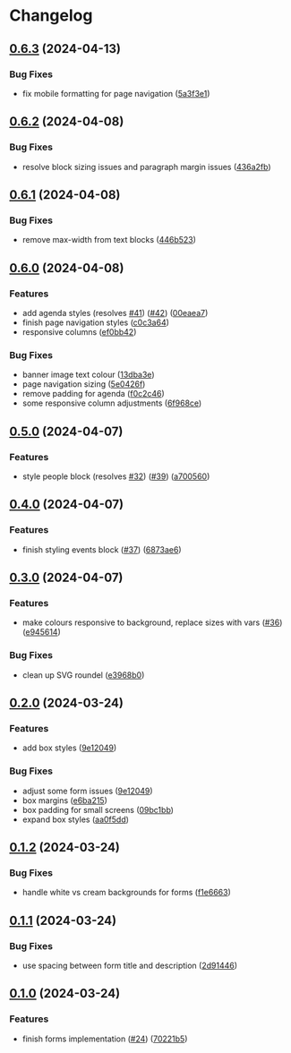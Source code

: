 # Changelog

## [0.6.3](https://github.com/commonhorizoncommun/design-system/compare/v0.6.2...v0.6.3) (2024-04-13)


### Bug Fixes

* fix mobile formatting for page navigation ([5a3f3e1](https://github.com/commonhorizoncommun/design-system/commit/5a3f3e18a5c62cb4a93cde3dcc5c76ece7f8cd20))

## [0.6.2](https://github.com/commonhorizoncommun/design-system/compare/v0.6.1...v0.6.2) (2024-04-08)


### Bug Fixes

* resolve block sizing issues and paragraph margin issues ([436a2fb](https://github.com/commonhorizoncommun/design-system/commit/436a2fb6af110c5332f02f16894a257542a30f35))

## [0.6.1](https://github.com/commonhorizoncommun/design-system/compare/v0.6.0...v0.6.1) (2024-04-08)


### Bug Fixes

* remove max-width from text blocks ([446b523](https://github.com/commonhorizoncommun/design-system/commit/446b5238060aaaf7b6183f1f733d0c26a14df0d1))

## [0.6.0](https://github.com/commonhorizoncommun/design-system/compare/v0.5.0...v0.6.0) (2024-04-08)


### Features

* add agenda styles (resolves [#41](https://github.com/commonhorizoncommun/design-system/issues/41)) ([#42](https://github.com/commonhorizoncommun/design-system/issues/42)) ([00eaea7](https://github.com/commonhorizoncommun/design-system/commit/00eaea7a0ad022a9ed73e34371ecdf0f7626c19b))
* finish page navigation styles ([c0c3a64](https://github.com/commonhorizoncommun/design-system/commit/c0c3a6412762167ca0fdfefca74c3aeed7277d62))
* responsive columns ([ef0bb42](https://github.com/commonhorizoncommun/design-system/commit/ef0bb4263077ebf6d64978f3d8269304f79807c7))


### Bug Fixes

* banner image text colour ([13dba3e](https://github.com/commonhorizoncommun/design-system/commit/13dba3ef5acf0782f1f37e6a6e43b7a11ad6968f))
* page navigation sizing ([5e0426f](https://github.com/commonhorizoncommun/design-system/commit/5e0426f4eb6d66199f0895918ae2835ae715caef))
* remove padding for agenda ([f0c2c46](https://github.com/commonhorizoncommun/design-system/commit/f0c2c4622ce02101ad26ac66f388d797377e9bac))
* some responsive column adjustments ([6f968ce](https://github.com/commonhorizoncommun/design-system/commit/6f968ce6688a45a3e829e8ee450c9694a9e2ae36))

## [0.5.0](https://github.com/commonhorizoncommun/design-system/compare/v0.4.0...v0.5.0) (2024-04-07)


### Features

* style people block (resolves [#32](https://github.com/commonhorizoncommun/design-system/issues/32)) ([#39](https://github.com/commonhorizoncommun/design-system/issues/39)) ([a700560](https://github.com/commonhorizoncommun/design-system/commit/a700560be4c883669af1ea5f497b3f394f5a634e))

## [0.4.0](https://github.com/commonhorizoncommun/design-system/compare/v0.3.0...v0.4.0) (2024-04-07)


### Features

* finish styling events block ([#37](https://github.com/commonhorizoncommun/design-system/issues/37)) ([6873ae6](https://github.com/commonhorizoncommun/design-system/commit/6873ae62b56b31ae34203fc834c6e9e03fc74b2e))

## [0.3.0](https://github.com/commonhorizoncommun/design-system/compare/v0.2.0...v0.3.0) (2024-04-07)


### Features

* make colours responsive to background, replace sizes with vars ([#36](https://github.com/commonhorizoncommun/design-system/issues/36)) ([e945614](https://github.com/commonhorizoncommun/design-system/commit/e945614c98ed329ad602910a5a79cddac6cb6083))


### Bug Fixes

* clean up SVG roundel ([e3968b0](https://github.com/commonhorizoncommun/design-system/commit/e3968b0437b44158774b499a06bdd0f2fad90671))

## [0.2.0](https://github.com/commonhorizoncommun/design-system/compare/v0.1.2...v0.2.0) (2024-03-24)


### Features

* add box styles ([9e12049](https://github.com/commonhorizoncommun/design-system/commit/9e1204991dc53552b738c8a7fefe4afd8467bea5))


### Bug Fixes

* adjust some form issues ([9e12049](https://github.com/commonhorizoncommun/design-system/commit/9e1204991dc53552b738c8a7fefe4afd8467bea5))
* box margins ([e6ba215](https://github.com/commonhorizoncommun/design-system/commit/e6ba2153068474698508314f0e61321545854383))
* box padding for small screens ([09bc1bb](https://github.com/commonhorizoncommun/design-system/commit/09bc1bb1ef88f43385eaf25f65fc14d802123cab))
* expand box styles ([aa0f5dd](https://github.com/commonhorizoncommun/design-system/commit/aa0f5ddbc423a8ddce6eb15614235ee38717ad08))

## [0.1.2](https://github.com/commonhorizoncommun/design-system/compare/v0.1.1...v0.1.2) (2024-03-24)


### Bug Fixes

* handle white vs cream backgrounds for forms ([f1e6663](https://github.com/commonhorizoncommun/design-system/commit/f1e6663e72502b49b5bfde7ee69bc40b48941fd5))

## [0.1.1](https://github.com/commonhorizoncommun/design-system/compare/v0.1.0...v0.1.1) (2024-03-24)


### Bug Fixes

* use spacing between form title and description ([2d91446](https://github.com/commonhorizoncommun/design-system/commit/2d91446ecb7d12215ccea5749d1586360641e29b))

## [0.1.0](https://github.com/commonhorizoncommun/design-system/compare/0.0.2...v0.1.0) (2024-03-24)


### Features

* finish forms implementation ([#24](https://github.com/commonhorizoncommun/design-system/issues/24)) ([70221b5](https://github.com/commonhorizoncommun/design-system/commit/70221b5f7ce32adb8eafa6154429072869fa21e1))
